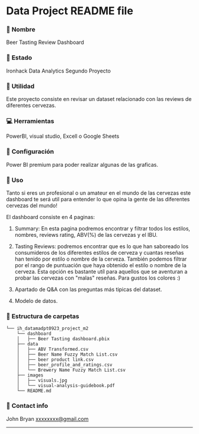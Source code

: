 # Data Project README file

### :raising_hand: **Nombre** 
Beer Tasting Review Dashboard
### :baby: **Estado**
Ironhack Data Analytics Segundo Proyecto 

### :running: **Utilidad**
Este proyecto consiste en revisar un dataset relacionado con las reviews de diferentes cervezas.

### :computer: **Herramientas**
PowerBI, visual studio, Excell o Google Sheets


### :wrench: **Configuración**
Power BI premium para poder realizar algunas de las graficas.

### :see_no_evil: **Uso**
Tanto si eres un profesional o un amateur en el mundo de las cervezas este dashboard te será util para entender lo que opina la gente de las diferentes cervezas del mundo! 

El dashboard consiste en 4 paginas:

1. Summary: En esta pagina podremos encontrar y filtrar todos los estilos, nombres, reviews rating, ABV(%) de las cervezas y el IBU.

2. Tasting Reviews: podremos encontrar que es lo que han saboreado los consumideros de los diferentes estilos de cerveza y cuantas reseñas han tenido por estilo o nombre de la cerveza.
    También podemos filtrar por el rango de puntuación que haya obtenido el estilo o nombre de la cerveza. Esta opción es bastante utíl para aquellos que se aventuran a probar las cervezas con "malas" reseñas. 
    Para gustos los colores :)

3. Apartado de Q&A con las preguntas más tipicas del dataset.

4. Modelo de datos.

### :file_folder: **Estructura de carpetas**
```
└── ih_datamadpt0923_project_m2
    └── dashboard
    │   ├── Beer Tasting dashboard.pbix
    ├── data
    │   ├── ABV Transformed.csv
    │   ├── Beer Name Fuzzy Match List.csv
    │   ├── beer product link.csv
    │   ├── beer_profile_and_ratings.csv
    │   └── Brewery Name Fuzzy Match List.csv     
    ├── images
    │   ├── visuals.jpg
    │   └── visual-analysis-guidebook.pdf
    └── README.md
```

### :love_letter: **Contact info**
John Bryan xxxxxxxx@gmail.com

---
